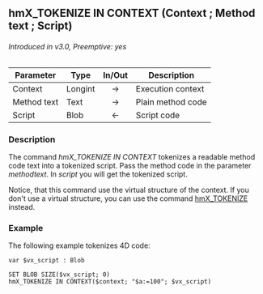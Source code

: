## hmX_TOKENIZE IN CONTEXT (Context ; Method text ; Script)
###### Introduced in v3.0, Preemptive: yes

|Parameter|Type|In/Out|Description
|---|---|:---:|---
|Context|Longint|→|Execution context
|Method text|Text|→|Plain method code
|Script|Blob|←|Script code

### Description
The command *hmX_TOKENIZE IN CONTEXT* tokenizes a readable method code text into a tokenized script. Pass the method code in the parameter *methodtext*. In *script* you will get the tokenized script. 

Notice, that this command use the virtual structure of the context. If you don't use a virtual structure, you can use the command [hmX_TOKENIZE](hmX_Tokenize.md) instead.

### Example
The following example tokenizes 4D code:

```4d
var $vx_script : Blob

SET BLOB SIZE($vx_script; 0)
hmX_TOKENIZE IN CONTEXT($context; "$a:=100"; $vx_script)
```
